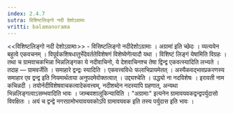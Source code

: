 ```yaml
---
index: 2.4.7
sutra: विशिष्टलिङ्गो नदी देशोऽग्रामाः
vritti: balamanorama
---
```


<<विशिष्टलिङ्गो नदी देशोऽग्रामाः>> - विसिष्टलिङ्गो नदीदेशोऽग्रामाः । अग्रामा॑ इति च्छेदः । व्यत्ययेन बहुत्वे एकवचनम् । विपूर्वकशिषधातुर्भेदेवर्ततेविशेषणं विशेष्येणे॑त्यादौ यथा । विशिष्टं लिङ्गं येषामिति विग्रहः । तथा च ग्रामवाचकभिन्ना भिन्नलिङ्गका ये नदीवाचिनो, ये देशवाचिनश्च तेषा द्विन्द्व एकवत्स्यादिति लभ्यते । तदाह — ग्रामवर्जेति । समाहारे द्वन्द्वः स्यादिति । एकवत्त्वविधेः फलाभिप्रायमेतत् । अस्यैकवद्भावप्रकरणस्य समाहार एव द्वन्द्व इति नियमार्थताया अनुपदमेवोक्तत्वात् । उद्द्यश्चेति । उद्ध्यो ना नदविशेषः । इरावती नाम कचिन्नदी । तयोर्नदीविशेषवाचकत्वादेकवत्त्वम्, नदीशब्देन नदस्यापि ग्रहणात्, अन्यथा भिन्नलिङ्गत्वाऽसम्भवादिति भावः । जाम्बवशालूकिन्याविति । "अग्रामाः" इत्यनेन ग्रामावयवकद्वन्द्वपर्युदासो विवक्षितः । अयं च द्वन्द्वे नगरग्रामोभयावयवकोऽपि ग्रामावयवक इति तस्य पर्युदास इति भावः । 